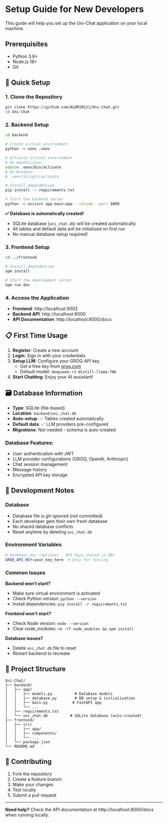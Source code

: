 # Setup Guide for New Developers

This guide will help you set up the Uni-Chat application on your local machine.

## Prerequisites

- Python 3.8+ 
- Node.js 18+
- Git

## 🚀 Quick Setup

### 1. Clone the Repository
```bash
git clone https://github.com/ALDRIN121/Uni-Chat.git
cd Uni-Chat
```

### 2. Backend Setup

```bash
cd backend

# Create virtual environment
python -m venv .venv

# Activate virtual environment
# On macOS/Linux:
source .venv/bin/activate
# On Windows:
# .venv\Scripts\activate

# Install dependencies
pip install -r requirements.txt

# Start the backend server
python -m uvicorn app.main:app --reload --port 8000
```

**✅ Database is automatically created!**
- SQLite database (`uni_chat.db`) will be created automatically
- All tables and default data will be initialized on first run
- No manual database setup required!

### 3. Frontend Setup

```bash
cd ../frontend

# Install dependencies
npm install

# Start the development server
npm run dev
```

### 4. Access the Application

- **Frontend**: http://localhost:9002
- **Backend API**: http://localhost:8000
- **API Documentation**: http://localhost:8000/docs

## 📋 First Time Usage

1. **Register**: Create a new account
2. **Login**: Sign in with your credentials  
3. **Setup LLM**: Configure your GROQ API key
   - Get a free key from [groq.com](https://groq.com)
   - Default model: `deepseek-r1-distill-llama-70b`
4. **Start Chatting**: Enjoy your AI assistant!

## 🗃️ Database Information

- **Type**: SQLite (file-based)
- **Location**: `backend/uni_chat.db`
- **Auto-setup**: ✅ Tables created automatically
- **Default data**: ✅ LLM providers pre-configured
- **Migrations**: Not needed - schema is auto-created

### Database Features:
- User authentication with JWT
- LLM provider configurations (GROQ, OpenAI, Anthropic)
- Chat session management
- Message history
- Encrypted API key storage

## 🔧 Development Notes

### Database
- Database file is git-ignored (not committed)
- Each developer gets their own fresh database
- No shared database conflicts
- Reset anytime by deleting `uni_chat.db`

### Environment Variables
```bash
# backend/.env (optional - API keys stored in DB)
GROQ_API_KEY=your_key_here  # Only for testing
```

### Common Issues

**Backend won't start?**
- Make sure virtual environment is activated
- Check Python version: `python --version`
- Install dependencies: `pip install -r requirements.txt`

**Frontend won't start?**
- Check Node version: `node --version`
- Clear node_modules: `rm -rf node_modules && npm install`

**Database issues?**
- Delete `uni_chat.db` file to reset
- Restart backend to recreate

## 📝 Project Structure

```
Uni-Chat/
├── backend/
│   ├── app/
│   │   ├── models.py          # Database models
│   │   ├── database.py        # DB setup & initialization
│   │   ├── main.py           # FastAPI app
│   │   └── ...
│   ├── requirements.txt
│   └── uni_chat.db          # SQLite database (auto-created)
├── frontend/
│   ├── src/
│   │   ├── app/
│   │   ├── components/
│   │   └── ...
│   └── package.json
└── README.md
```

## 🤝 Contributing

1. Fork the repository
2. Create a feature branch
3. Make your changes
4. Test locally
5. Submit a pull request

---

**Need help?** Check the API documentation at http://localhost:8000/docs when running locally.
